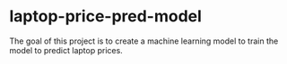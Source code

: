 # laptop-price-pred-model
The goal of this project is to create a machine learning model to train the model to predict laptop prices.
